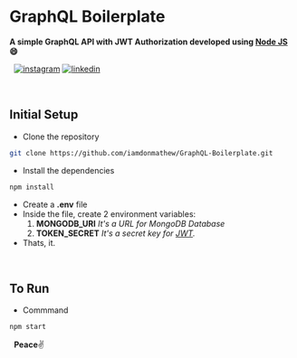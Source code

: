 # GraphQL Boilerplate
**A simple GraphQL API with JWT Authorization developed using [Node JS](https://nodejs.org/en/):smile:**

&nbsp;
[![instagram](http://img.shields.io/website?label=iamdonmathew&color=green&?&logo=instagram&down_message=follow&up_message=follow&logoColor=white&style=for-the-badge&url=https://www.instagram.com/iamdonmathew)](https://www.instagram.com/iamdonmathew/)
[![linkedin](http://img.shields.io/website?label=iamdonmathew&color=green&?&logo=linkedin&down_message=follow&up_message=follow&logoColor=white&style=for-the-badge&url=https://www.linkedin.com/in/iamdonmathew/)](https://www.linkedin.com/in/iamdonmathew/)

&nbsp;
## Initial Setup

* Clone the repository
```bash
git clone https://github.com/iamdonmathew/GraphQL-Boilerplate.git
```
* Install the dependencies
```bash
npm install
```
* Create a **.env** file
* Inside the file, create 2 environment variables:
    1. **MONGODB_URI**     _It's a URL for MongoDB Database_
    2. **TOKEN_SECRET**     _It's a secret key for [JWT](https://jwt.io/)._
* Thats, it.

&nbsp; 
## To Run

* Commmand
```bash
npm start
```

&nbsp;
**Peace**:v:
